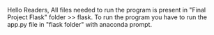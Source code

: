 Hello Readers,
    All files needed to run the program is present in "Final Project Flask" folder >> flask.
    To run the program you have to run the app.py file in "flask folder" with anaconda prompt.
